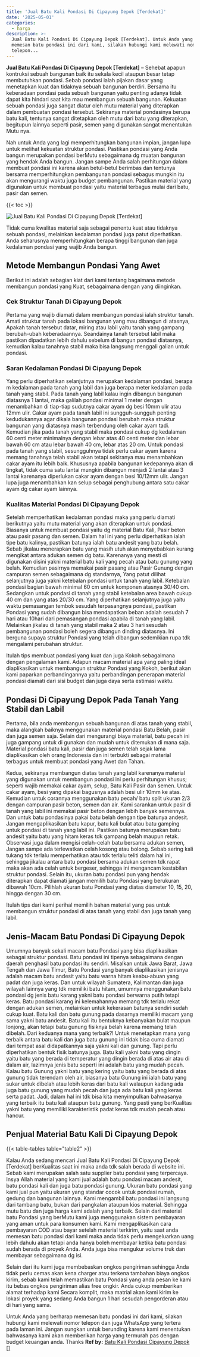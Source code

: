 ```yaml
---
title: 'Jual Batu Kali Pondasi Di Cipayung Depok [Terdekat]'
date: '2025-05-01'
categories:
  - harga
description: >-
  Jual Batu Kali Pondasi Di Cipayung Depok [Terdekat]. Untuk Anda yang berharap
  memesan batu pondasi ini dari kami, silakan hubungi kami melewati nomor
  telepon...
---
```


**Jual Batu Kali Pondasi Di Cipayung Depok \[Terdekat\]** – Sehebat apapun kontruksi sebuah bangunan baik itu sekala kecil ataupun besar tetap membutuhkan pondasi. Sebab pondasi ialah pijakan dasar yang menetapkan kuat dan tidaknya sebuah bangunan berdiri. Bersama itu keberadaan pondasi pada sebuah bangunan yaitu penting adanya tidak dapat kita hindari saat kita mau membangun sebuah bangunan. Kekuatan sebuah pondasi juga sangat diatur oleh mutu material yang diterapkan dalam pembuatan pondasi tersebut. Sekiranya material pondasinya berupa batu kali, tentunya sangat ditetapkan oleh mutu dari batu yang diterapkan, begitupun lainnya seperti pasir, semen yang digunakan sangat menentukan Mutu nya.

Nah untuk Anda yang lagi memperhitungkan bangunan impian, jangan lupa untuk melihat kekuatan struktur pondasi. Pastikan pondasi yang Anda bangun merupakan pondasi berMutu sebagaimana dg muatan bangunan yang hendak Anda bangun. Jangan sampe Anda salah perhitungan dalam membuat pondasi ini karena akan betul-betul berimbas dan tentunya bersama memperhitungkan pembangunan pondasi sebagus mungkin itu akan mengurangi waktu juga budget pembangunan. Pastikan material yang digunakan untuk membuat pondasi yaitu material terbagus mulai dari batu, pasir dan semen.

{{< toc >}}

![Jual Batu Kali Pondasi Di Cipayung Depok [Terdekat]](/images/jual-batu-kali-34.png)

Tidak cuma kwalitas material saja sebagai penentu kuat atau tidaknya sebuah pondasi, melainkan kedalaman pondasi juga patut diperhatikan. Anda seharusnya memperhitungkan berapa tinggi bangunan dan juga kedalaman pondasi yang wajib Anda bangun.

## Metode Membangun Pondasi Yang Awet

Berikut ini adalah sebagian kiat dari kami tentang bagaimana metode membangun pondasi yang Kuat, sebagaimana dengan yang diinginkan.

### Cek Struktur Tanah Di Cipayung Depok

Pertama yang wajib diamati dalam membangun pondasi ialah struktur tanah. Amati struktur tanah pada lokasi bangunan yang mau dibangun di atasnya, Apakah tanah tersebut datar, miring atau labil yaitu tanah yang gampang berubah-ubah keberadaannya. Seandainya tanah tersebut labil maka pastikan dipadatkan lebih dahulu sebelum di bangun pondasi diatasnya, kemudian kalau tanahnya stabil maka bisa langsung menggali galian untuk pondasi.

### Saran Kedalaman Pondasi Di Cipayung Depok

Yang perlu diperhatikan selanjutnya merupakan kedalaman pondasi, berapa m kedalaman pada tanah yang labil dan juga berapa meter kedalaman pada tanah yang stabil. Pada tanah yang labil kalau ingin dibangun bangunan diatasnya 1 lantai, maka galilah pondasi minimal 1 meter dengan menambahkan di tiap-tiap sudutnya cakar ayam dg besi 10mm ulir atau 12mm ulir. Cakar ayam pada tanah labil ini sungguh-sungguh penting kedudukannya agar dikala bangunan pondasi berubah maka struktur bangunan yang diatasnya masih terbendung oleh cakar ayam tadi. Kemudian jika pada tanah yang stabil maka pondasi cukup dg kedalaman 60 centi meter minimalnya dengan lebar atas 40 centi meter dan lebar bawah 60 cm atau lebar bawah 40 cm, lebar atas 20 cm. Untuk pondasi pada tanah yang stabil, sesungguhnya tidak perlu cakar ayam karena memang tanahnya telah stabil akan tetapi sekiranya mau menambahkan cakar ayam itu lebih baik. Khususnya apabila bangunan kedepannya akan di tingkat, tidak cuma satu lantai mungkin dibangun menjadi 2 lantai atau 3 lantai karenanya diperlukan cakar ayam dengan besi 10/12mm ulir. Jangan lupa juga menambahkan kan selup sebagai penghubung antara satu cakar ayam dg cakar ayam lainnya.

### Kualitas Material Pondasi Di Cipayung Depok

Setelah memperhatikan kedalaman pondasi maka yang perlu diamati berikutnya yaitu mutu material yang akan diterapkan untuk pondasi. Biasanya untuk membuat pondasi yaitu dg material Batu Kali, Pasir beton atau pasir pasang dan semen. Dalam hal ini yang perlu diperhatikan ialah tipe batu kalinya, pastikan batunya ialah batu andesit yang batu belah. Sebab jikalau menerapkan batu yang masih utuh akan menyebabkan kurang mengikat antara adukan semen dg batu. Karenanya yang mesti di digunakan disini yakni material batu kali yang pecah atau batu gunung yang belah. Kemudian pasirnya memakai pasir pasang atau Pasir Gunung dengan campuran semen sebagaimana dg standarnya, Yang patut dilihat selanjutnya juga yakni ketebalan pondasi untuk tanah yang labil. Ketebalan pondasi bagian bawah minimal 60 cm untuk komponen atasnya 30/40 cm. Sedangkan untuk pondasi di tanah yang stabil ketebalan area bawah cukup 40 cm dan yang atas 20/30 cm. Yang diperhatikan selanjutnya juga yaitu waktu pemasangan tembok sesudah terpasangnya pondasi, pastikan Pondasi yang sudah dibangun bisa mendapatkan beban adalah sesudah 7 hari atau 10hari dari pemasangan pondasi apabila di tanah yang labil. Melainkan jikalau di tanah yang stabil maka 2 atau 3 hari sesudah pembangunan pondasi boleh segera dibangun dinding diatasnya. Ini berguna supaya struktur Pondasi yang telah dibangun sedemikian rupa tdk mengalami perubahan struktur.

Itulah tips membuat pondasi yang kuat dan juga Kokoh sebagaimana dengan pengalaman kami. Adapun macam material apa yang paling ideal diaplikasikan untuk membangun struktur Pondasi yang Kokoh, berikut akan kami paparkan perbandingannya yaitu perbandingan penerapan material pondasi diamati dari sisi budget dan juga daya serta estimasi waktu.

## Pondasi Di Cipayung Depok Pada Tanah Yang Stabil dan Labil

Pertama, bila anda membangun sebuah bangunan di atas tanah yang stabil, maka alangkah baiknya menggunakan material pondasi Batu Belah, pasir dan juga semen saja. Selain dari mengurangi biaya material, batu pecah ini juga gampang untuk di gunakan dan mudah untuk ditemukan di mana saja. Material pondasi batu kali, pasir dan juga semen telah sejak lama diaplikasikan oleh orang Indonesia dan ini terbukti sebagai material terbagus untuk membuat pondasi yang Awet dan Tahan.

Kedua, sekiranya membangun diatas tanah yang labil karenanya material yang digunakan untuk membangun pondasi ini perlu perhitungan khusus; seperti wajib memakai cakar ayam, selup, Batu Kali Pasir dan semen. Untuk cakar ayam, besi yang dipakai bagusnya adalah besi ulir 10mm ke atas. Kemudian untuk corannya menggunakan batu pecah/ batu split ukuran 2/3 dengan campuran pasir beton, semen dan air. Kami sarankan untuk pasir di tanah yang labil ini memakai pasir beton dengan lebih banyak semennya. Dan untuk batu pondasinya pakai batu belah dengan tipe batunya andesit. Jangan mengaplikasikan batu kapur, batu kali bulat atau batu gamping untuk pondasi di tanah yang labil ini. Pastikan batunya merupakan batu andesit yaitu batu yang hitam keras tdk gampang belah maupun retak. Observasi juga dalam mengisi celah-celah batu bersama adukan semen, Jangan sampe ada terlewatkan celah kosong atau bolong. Sebab sering kali tukang tdk terlalu memperhatikan atau tdk terlalu teliti dalam hal ini, sehingga jikalau antara batu pondasi bersama adukan semen tdk rapat maka akan ada celah untuk bergeser, sehingga ini mengancam kestabilan struktur pondasi. Selain itu, ukuran batu pondasi pun yang hendak diterapkan dapat diamati jangan memilih batu Pondasi yang berukuran dibawah 10cm. Pilihlah ukuran batu Pondasi yang diatas diameter 10, 15, 20, hingga dengan 30 cm.

Itulah tips dari kami perihal memilih bahan material yang pas untuk membangun struktur pondasi di atas tanah yang stabil dan juga tanah yang labil.

## Jenis-Macam Batu Pondasi Di Cipayung Depok

Umumnya banyak sekali macam batu Pondasi yang bisa diaplikasikan sebagai struktur pondasi. Batu pondasi ini tipenya sebagaimana dengan daerah penghasil batu pondasi itu sendiri. Misalkan untuk Jawa Barat, Jawa Tengah dan Jawa Timur, Batu Pondasi yang banyak diaplikasikan jenisnya adalah macam batu andesit yaitu batu warna hitam keabu-abuan yang padat dan juga keras. Dan untuk wilayah Sumatera, Kalimantan dan juga wilayah lainnya yang tdk memiliki batu hitam, umumnya menggunakan batu pondasi dg jenis batu karang yakni batu pondasi berwarna putih tetapi keras. Batu pondasi karang ini kelemahannya memang tdk terlalu rekat dengan adukan semen, melainkan untuk kekerasan batunya sendiri sudah cukup kuat. Batu kali dan batu gunung pada dasarnya memiliki macam yang sama yakni batu andesit. Batu kali itu bentuknya kebanyakan bulat maupun lonjong, akan tetapi batu gunung fisiknya belah karena memang telah dibelah. Dari keduanya mana yang terbaik?! Untuk menetapkan mana yang terbaik antara batu kali dan juga batu gunung ini tidak bisa cuma diamati dari tempat asal didapatkannya saja yakni kali dan gunung. Tapi perlu diperhatikan bentuk fisik batunya juga. Batu kali yakni batu yang dingin yaitu batu yang berada di temperatur yang dingin berada di atas air atau di dalam air, lazimnya jenis batu seperti ini adalah batu yang mudah pecah. Kalau batu Gunung yakni batu yang kering yaitu batu yang berada di atas gunung tidak terendam oleh air, biasanya batu Gunung ini ialah batu yang sukar untuk dibelah atau lebih keras dari batu kali walaupun kadang ada juga batu gunung yang mudah pecah dan juga ada batu kali yang keras serta padat. Jadi, dalam hal ini tdk bisa kita menyimpulkan bahwasanya yang terbaik itu batu kali ataupun batu gunung. Yang pasti yang berKualitas yakni batu yang memiliki karakteristik padat keras tdk mudah pecah atau hancur.

## Penjual Material Batu Kali Di Cipayung Depok

{{< table-tables table="table2" >}}

Kalau Anda sedang mencari Jual Batu Kali Pondasi Di Cipayung Depok \[Terdekat\] berKualitas saat ini maka anda tdk salah berada di website ini. Sebab kami merupakan salah satu supplier batu pondasi yang terpercaya. Insya Allah material yang kami jual adalah batu pondasi macam andesit, batu pondasi kali dan juga batu pondasi gunung. Ukuran batu pondasi yang kami jual pun yaitu ukuran yang standar cocok untuk pondasi rumah, gedung dan bangunan lainnya. Kami mengambil batu pondasi ini langsung dari tambang batu, bukan dari pangkalan ataupun kios material. Sehingga mutu batu dan juga harga kami adalah yang terbaik. Selain dari material batu Pondasi yang berMutu kami juga menggunakan sistem pembayaran yang aman untuk para konsumen kami. Kami mengaplikasikan cara pembayaran COD atau bayar setelah material terkirim, yaitu saat anda memesan batu pondasi dari kami maka anda tidak perlu mengeluarkan uang lebih dahulu akan tetapi anda hanya boleh membayar ketika batu pondasi sudah berada di proyek Anda. Anda juga bisa mengukur volume truk dan membayar sebagaimana dg isi.

Selain dari itu kami juga membebaskan ongkos pengiriman sehingga Anda tidak perlu cemas akan kena charger atau terkena tambahan biaya ongkos kirim, sebab kami telah memastikan batu Pondasi yang anda pesan ke kami itu bebas ongkos pengiriman alias free ongkir. Anda cukup memberikan alamat terhadap kami Secara komplit, maka matrial akan kami kirim ke lokasi proyek yang sedang Anda bangun 1 hari sesudah pengorderan atau di hari yang sama.

Untuk Anda yang berharap memesan batu pondasi ini dari kami, silakan hubungi kami melewati nomor telepon dan juga WhatsApp yang tertera pada laman ini. Jangan sungkan untuk berunding karena kami menentukan bahwasanya kami akan memberikan harga yang termurah pas dengan budget keuangan anda. Thanks
**Ref by:** [Batu Kali Pondasi Cipayung Depok []](https://id.wikipedia.org/wiki/Batu)
